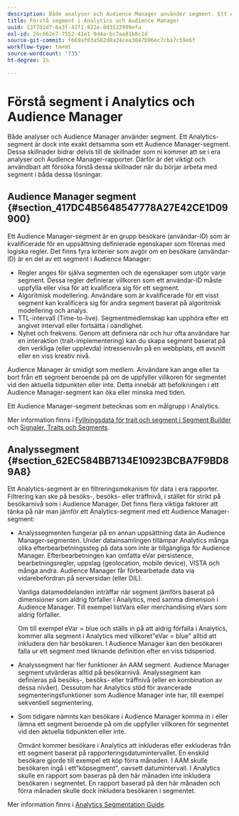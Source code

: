 ```yaml
---
description: Både analyser och Audience Manager använder segment. Ett Analytics-segment är dock inte exakt detsamma som ett Audience Manager-segment. Dessa skillnader bidrar delvis till de skillnader som ni kommer att se i era analyser och Audience Manager-rapporter. Därför är det viktigt och användbart att försöka förstå dessa skillnader när du börjar arbeta med segment i båda dessa lösningar.
title: Förstå segment i Analytics och Audience Manager
uuid: 13f7d1d7-6a3f-42f1-822e-8d3523999efa
exl-id: 2bc662e7-7552-41e1-9d4a-bc7aa81b8c1d
source-git-commit: f669af03a502d8a24cea3047b96ec7cba7c59e6f
workflow-type: tm+mt
source-wordcount: '735'
ht-degree: 1%

---
```


# Förstå segment i Analytics och Audience Manager

Både analyser och Audience Manager använder segment. Ett Analytics-segment är dock inte exakt detsamma som ett Audience Manager-segment. Dessa skillnader bidrar delvis till de skillnader som ni kommer att se i era analyser och Audience Manager-rapporter. Därför är det viktigt och användbart att försöka förstå dessa skillnader när du börjar arbeta med segment i båda dessa lösningar.

## Audience Manager segment {#section_417DC4B5648547778A27E42CE1D09900}

Ett Audience Manager-segment är en grupp besökare (användar-ID) som är kvalificerade för en uppsättning definierade egenskaper som förenas med logiska regler. Det finns fyra kriterier som avgör om en besökare (användar-ID) är en del av ett segment i Audience Manager:

* Regler anges för själva segmenten och de egenskaper som utgör varje segment. Dessa regler definierar villkoren som ett användar-ID måste uppfylla eller visa för att kvalificera sig för ett segment.
* Algoritmisk modellering. Användare som är kvalificerade för ett visst segment kan kvalificera sig för andra segment baserat på algoritmisk modellering och analys.
* TTL-intervall (Time-to-live). Segmentmedlemskap kan upphöra efter ett angivet intervall eller fortsätta i oändlighet.
* Nyhet och frekvens. Genom att definiera när och hur ofta användare har en interaktion (trait-implementering) kan du skapa segment baserat på den verkliga (eller upplevda) intressenivån på en webbplats, ett avsnitt eller en viss kreativ nivå.

Audience Manager är smidigt som medlem. Användare kan ange eller ta bort från ett segment beroende på om de uppfyller villkoren för segmentet vid den aktuella tidpunkten eller inte. Detta innebär att befolkningen i ett Audience Manager-segment kan öka eller minska med tiden.

Ett Audience Manager-segment betecknas som en målgrupp i Analytics.

Mer information finns i [Fyllningsdata för trait och segment i Segment Builder](https://experienceleague.adobe.com/docs/audience-manager/user-guide/features/segments/segment-builder-data.html) och [Signaler, Traits och Segments](https://experienceleague.adobe.com/docs/audience-manager/user-guide/reference/signal-trait-segment.html).

## Analyssegment {#section_62EC584BB7134E10923BCBA7F9BD89A8}

Ett Analytics-segment är en filtreringsmekanism för data i era rapporter. Filtrering kan ske på besöks-, besöks- eller träffnivå, i stället för strikt på besökarnivå som i Audience Manager. Det finns flera viktiga faktorer att tänka på när man jämför ett Analytics-segment med ett Audience Manager-segment:

* Analyssegmenten fungerar på en annan uppsättning data än Audience Manager-segmenten. Under datainsamlingen tillämpar Analytics många olika efterbearbetningssteg på data som inte är tillgängliga för Audience Manager. Efterbearbetningen kan omfatta eVar persistence, bearbetningsregler, uppslag (geolocation, mobile device), VISTA och många andra. Audience Manager får förbearbetade data via vidarebefordran på serversidan (eller DIL).

   Vanliga datameddelanden inträffar när segment jämförs baserat på dimensioner som aldrig förfaller i Analytics, med samma dimension i Audience Manager. Till exempel listVars eller merchandising eVars som aldrig förfaller.

   Om till exempel eVar = blue och ställs in på att aldrig förfalla i Analytics, kommer alla segment i Analytics med villkoret&quot;eVar = blue&quot; alltid att inkludera den här besökaren. I Audience Manager kan den besökaren falla ur ett segment med liknande definition efter en viss tidsperiod.

* Analyssegment har fler funktioner än AAM segment. Audience Manager segment utvärderas alltid på besökarnivå. Analyssegment kan definieras på besöks-, besöks- eller träffnivå (eller en kombination av dessa nivåer). Dessutom har Analytics stöd för avancerade segmenteringsfunktioner som Audience Manager inte har, till exempel sekventiell segmentering.
* Som tidigare nämnts kan besökare i Audience Manager komma in i eller lämna ett segment beroende på om de uppfyller villkoren för segmentet vid den aktuella tidpunkten eller inte.

   Omvänt kommer besökare i Analytics att inkluderas eller exkluderas från ett segment baserat på rapporteringsdatumintervallet. En enskild besökare gjorde till exempel ett köp förra månaden. I AAM skulle besökaren ingå i ett&quot;köpsegment&quot;, oavsett datumintervall. I Analytics skulle en rapport som baseras på den här månaden inte inkludera besökaren i segmentet. En rapport baserad på den här månaden och förra månaden skulle dock inkludera besökaren i segmentet.

Mer information finns i [Analytics Segmentation Guide](https://experienceleague.adobe.com/docs/analytics/components/segmentation/seg-home.html).
